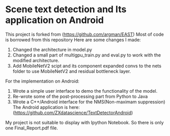 # Scene text detection and Its application on Android

This project is forked from 
(https://github.com/argman/EAST)
Most of code is borrowed from this repository
Here are some changes I made:
1. Changed the architecture in model.py
2. Changed a small part of multigpu_train.py and eval.py to work with the modified architecture.
3. Add MobileNetV2 scipt and its component expanded convs to the nets folder to use MobileNetV2 and residual bottleneck layer.

For the implementation on Android:
1. Wrote a simple user interface to demo the functionality of the model.
2. Re-wrote some of the post-processing part from Python to Java
3. Wrote a C++/Android interface for the NMS(Non-maximam suppression)
The Android application is here:
(https://github.com/ZXdatascience/TextDetectorAndroid)

My project is not suitable to display with Ipython Notebook. So there is only one Final_Report.pdf file. 

